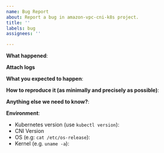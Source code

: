 ```yaml
---
name: Bug Report
about: Report a bug in amazon-vpc-cni-k8s project.
title: ''
labels: bug
assignees: ''

---
```


<!--
For urgent operational issues, please contact AWS Support directly at https://aws.amazon.com/premiumsupport/

If you think you have found a potential security issue, please do not post it as an issue. Instead, follow the instructions at https://aws.amazon.com/security/vulnerability-reporting/ or email AWS Security directly at aws-security@amazon.com
-->

**What happened**:
<!--
 Include log lines if possible
 -->

**Attach logs**
<!--
Please collect the logs by running [CNI Log Collection tool] `sudo bash /opt/cni/bin/aws-cni-support.sh` and email the log archive to k8s-awscni-triage@amazon.com
-->

**What you expected to happen**:

**How to reproduce it (as minimally and precisely as possible)**:

**Anything else we need to know?**:

**Environment**:
- Kubernetes version (use `kubectl version`):
- CNI Version
- OS (e.g: `cat /etc/os-release`):
- Kernel (e.g. `uname -a`):
